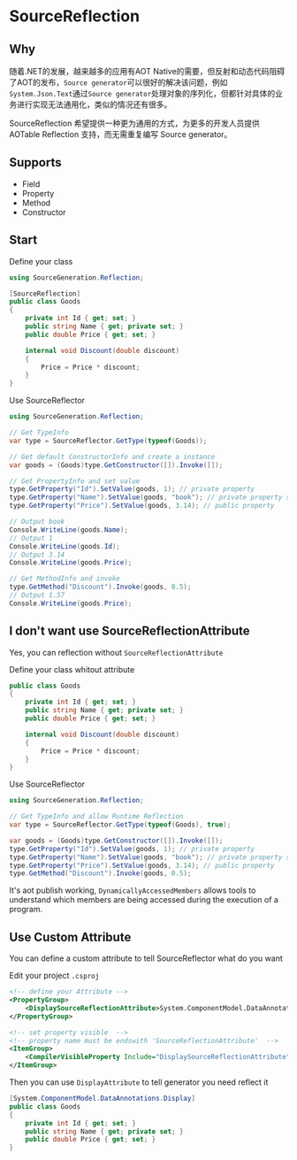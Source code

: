 # SourceReflection

## Why

随着.NET的发展，越来越多的应用有AOT Native的需要，但反射和动态代码阻碍了AOT的发布，`Source generator`可以很好的解决该问题，例如`System.Json.Text`通过`Source generator`处理对象的序列化，但都针对具体的业务进行实现无法通用化，类似的情况还有很多。

SourceReflection 希望提供一种更为通用的方式，为更多的开发人员提供 AOTable Reflection 支持，而无需重复编写 Source generator。

## Supports

- Field
- Property
- Method
- Constructor

## Start

Define your class
```c#
using SourceGeneration.Reflection;

[SourceReflection]
public class Goods
{
    private int Id { get; set; }
    public string Name { get; private set; }
    public double Price { get; set; }

    internal void Discount(double discount)
    {
        Price = Price * discount;
    }
}
```

Use SourceReflector
```c#
using SourceGeneration.Reflection;

// Get TypeInfo
var type = SourceReflector.GetType(typeof(Goods));

// Get default ConstructorInfo and create a instance
var goods = (Goods)type.GetConstructor([]).Invoke([]);

// Get PropertyInfo and set value
type.GetProperty("Id").SetValue(goods, 1); // private property
type.GetProperty("Name").SetValue(goods, "book"); // private property setter
type.GetProperty("Price").SetValue(goods, 3.14); // public property

// Output book
Console.WriteLine(goods.Name);
// Output 1
Console.WriteLine(goods.Id);
// Output 3.14
Console.WriteLine(goods.Price);

// Get MethodInfo and invoke
type.GetMethod("Discount").Invoke(goods, 0.5);
// Output 1.57
Console.WriteLine(goods.Price);
```

## I don't want use SourceReflectionAttribute

Yes, you can reflection without `SourceReflectionAttribute`

Define your class whitout attribute

```c#
public class Goods
{
    private int Id { get; set; }
    public string Name { get; private set; }
    public double Price { get; set; }

    internal void Discount(double discount)
    {
        Price = Price * discount;
    }
}
```
Use SourceReflector
```c#
using SourceGeneration.Reflection;

// Get TypeInfo and allow Runtime Reflection
var type = SourceReflector.GetType(typeof(Goods), true);

var goods = (Goods)type.GetConstructor([]).Invoke([]);
type.GetProperty("Id").SetValue(goods, 1); // private property
type.GetProperty("Name").SetValue(goods, "book"); // private property setter
type.GetProperty("Price").SetValue(goods, 3.14); // public property
type.GetMethod("Discount").Invoke(goods, 0.5);
```

It's aot publish working, `DynamicallyAccessedMembers` allows tools to understand which members are being accessed during the execution of a program. 

## Use Custom Attribute

You can define a custom attribute to tell SourceReflector what do you want

Edit your project `.csproj`
```xml
<!-- define your Attribute -->
<PropertyGroup>
	<DisplaySourceReflectionAttribute>System.ComponentModel.DataAnnotations.DisplayAttribute</DisplaySourceReflectionAttribute>
</PropertyGroup>

<!-- set property visible  -->
<!-- property name must be endswith 'SourceReflectionAttribute'  -->
<ItemGroup>
	<CompilerVisibleProperty Include="DisplaySourceReflectionAttribute" />
</ItemGroup>
```
Then you can use `DisplayAttribute` to tell generator you need reflect it
```c#
[System.ComponentModel.DataAnnotations.Display]
public class Goods
{
    private int Id { get; set; }
    public string Name { get; private set; }
    public double Price { get; set; }
}
```